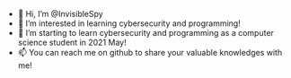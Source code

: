 - 👋 Hi, I’m @InvisibleSpy
- 👀 I’m interested in learning cybersecurity and programming!
- 🌱 I’m starting to learn cybersecurity and programming as a computer science student in 2021 May!
- 📫 You can reach me on github to share your valuable knowledges with me!

<!---
InvisibleSpy/InvisibleSpy is a ✨ special ✨ repository because its `README.md` (this file) appears on your GitHub profile.
You can click the Preview link to take a look at your changes.
--->

